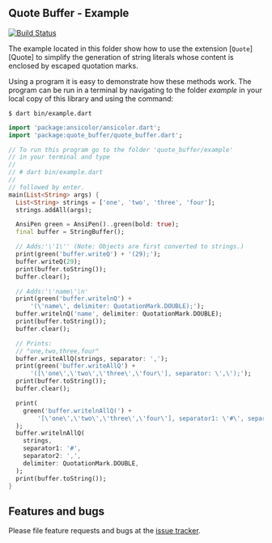 ## Quote Buffer - Example
[![Build Status](https://travis-ci.com/simphotonics/quote_buffer.svg?branch=master)](https://travis-ci.com/simphotonics/quote_buffer)

The example located in this folder show how to use the extension [`Quote`][Quote] to simplify the
generation of string literals whose content is enclosed by escaped quotation marks.

Using a program it is easy to demonstrate how these methods work.
The program can be run in a terminal by navigating to the
folder *example* in your local copy of this library and using the command:
```Shell
$ dart bin/example.dart
```

```Dart
import 'package:ansicolor/ansicolor.dart';
import 'package:quote_buffer/quote_buffer.dart';

// To run this program go to the folder 'quote_buffer/example'
// in your terminal and type
//
// # dart bin/example.dart
//
// followed by enter.
main(List<String> args) {
  List<String> strings = ['one', 'two', 'three', 'four'];
  strings.addAll(args);

  AnsiPen green = AnsiPen()..green(bold: true);
  final buffer = StringBuffer();

  // Adds:'\'1\'' (Note: Objects are first converted to strings.)
  print(green('buffer.writeQ') + '(29);');
  buffer.writeQ(29);
  print(buffer.toString());
  buffer.clear();

  // Adds:'\'name\'\n'
  print(green('buffer.writelnQ') +
      '(\'name\', delimiter: QuotationMark.DOUBLE);');
  buffer.writelnQ('name', delimiter: QuotationMark.DOUBLE);
  print(buffer.toString());
  buffer.clear();

  // Prints:
  // "one,two,three,four"
  buffer.writeAllQ(strings, separator: ',');
  print(green('buffer.writeAllQ') +
      '([\'one\',\'two\',\'three\',\'four\'], separator: \',\');');
  print(buffer.toString());
  buffer.clear();

  print(
    green('buffer.writelnAllQ(') +
        '[\'one\',\'two\',\'three\',\'four\'], separator1: \'#\', separator2: \',\');',
  );
  buffer.writelnAllQ(
    strings,
    separator1: '#',
    separator2: ',',
    delimiter: QuotationMark.DOUBLE,
  );
  print(buffer.toString());
}

```

## Features and bugs

Please file feature requests and bugs at the [issue tracker].

[issue tracker]: https://github.com/simphotonics/quote_buffer/issues
